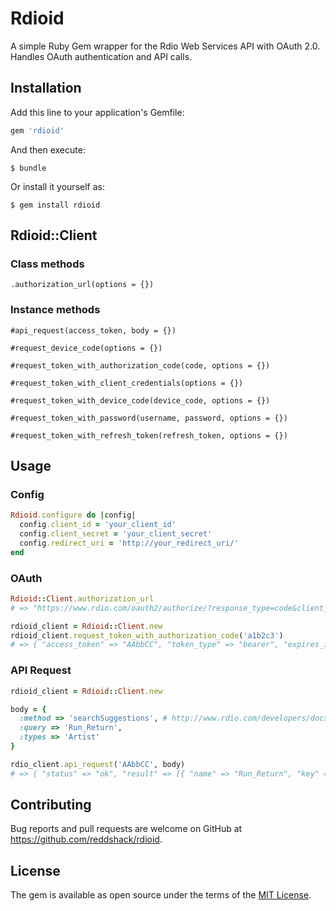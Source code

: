 # Rdioid

A simple Ruby Gem wrapper for the Rdio Web Services API with OAuth 2.0. Handles OAuth authentication and API calls.

## Installation

Add this line to your application's Gemfile:

```ruby
gem 'rdioid'
```

And then execute:

    $ bundle

Or install it yourself as:

    $ gem install rdioid

## Rdioid::Client

### Class methods
```
.authorization_url(options = {})
```

### Instance methods
```
#api_request(access_token, body = {})

#request_device_code(options = {})

#request_token_with_authorization_code(code, options = {})

#request_token_with_client_credentials(options = {})

#request_token_with_device_code(device_code, options = {})

#request_token_with_password(username, password, options = {})

#request_token_with_refresh_token(refresh_token, options = {})
```

## Usage

### Config
```ruby
Rdioid.configure do |config|
  config.client_id = 'your_client_id'
  config.client_secret = 'your_client_secret'
  config.redirect_uri = 'http://your_redirect_uri/'
end
```

### OAuth
```ruby
Rdioid::Client.authorization_url
# => "https://www.rdio.com/oauth2/authorize/?response_type=code&client_id=your_client_id&redirect_uri=http%3A%2F%2Fyour_redirect_uri%2F"

rdioid_client = Rdioid::Client.new
rdioid_client.request_token_with_authorization_code('a1b2c3')
# => { "access_token" => "AAbbCC", "token_type" => "bearer", "expires_in" => 43200, "refresh_token" => "DDeeFF", "scope" => "" }
```

### API Request
```ruby
rdioid_client = Rdioid::Client.new

body = {
  :method => 'searchSuggestions', # http://www.rdio.com/developers/docs/web-service/methods/
  :query => 'Run_Return',
  :types => 'Artist'
}

rdio_client.api_request('AAbbCC', body)
# => { "status" => "ok", "result" => [{ "name" => "Run_Return", "key" => "r400361" }] }
```

## Contributing

Bug reports and pull requests are welcome on GitHub at https://github.com/reddshack/rdioid.

## License

The gem is available as open source under the terms of the [MIT License](http://opensource.org/licenses/MIT).
